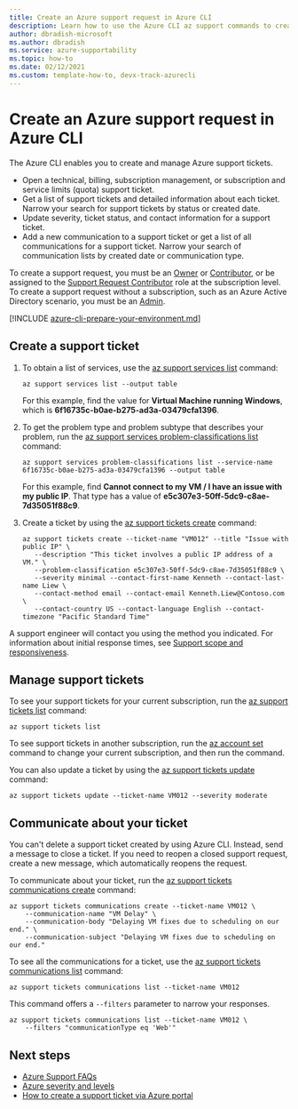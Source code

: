```yaml
---
title: Create an Azure support request in Azure CLI
description: Learn how to use the Azure CLI az support commands to create, update, and manage Azure support requests.
author: dbradish-microsoft
ms.author: dbradish
ms.service: azure-supportability
ms.topic: how-to
ms.date: 02/12/2021
ms.custom: template-how-to, devx-track-azurecli
---
```


# Create an Azure support request in Azure CLI

The Azure CLI enables you to create and manage Azure support tickets.

- Open a technical, billing, subscription management, or subscription and service limits (quota) support ticket.
- Get a list of support tickets and detailed information about each ticket. Narrow your search for support tickets by status or created date.
- Update severity, ticket status, and contact information for a support ticket.
- Add a new communication to a support ticket or get a list of all communications for a support ticket. Narrow your search of communication lists by created date or communication type.

To create a support request, you must be an [Owner](/azure/role-based-access-control/built-in-roles#owner) or [Contributor](/azure/role-based-access-control/built-in-roles#contributor), or be assigned to the [Support Request Contributor](/azure/role-based-access-control/built-in-roles#support-request-contributor) role at the subscription level. To create a support request without a subscription, such as an Azure Active Directory scenario, you must be an [Admin](/azure/active-directory/roles/permissions-reference).

[!INCLUDE [azure-cli-prepare-your-environment.md](includes/azure-cli-prepare-your-environment.md)]

## Create a support ticket

1. To obtain a list of services, use the [az support services list](/cli/azure/ext/support/support/services#ext_support_az_support_services_list) command:

   ```azurecli
   az support services list --output table
   ```

   For this example, find the value for **Virtual Machine running Windows**, which is **6f16735c-b0ae-b275-ad3a-03479cfa1396**.

1. To get the problem type and problem subtype that describes your problem, run the [az support services problem-classifications list](/cli/azure/ext/support/support/services/problem-classifications#ext_support_az_support_services_problem_classifications_list) command:

   ```azurecli
   az support services problem-classifications list --service-name 6f16735c-b0ae-b275-ad3a-03479cfa1396 --output table
   ```

   For this example, find **Cannot connect to my VM / I have an issue with my public IP**. That type has a value of **e5c307e3-50ff-5dc9-c8ae-7d35051f88c9**.

1. Create a ticket by using the [az support tickets create](/cli/azure/ext/support/support/tickets#ext_support_az_support_tickets_create) command:

   ```azurecli
   az support tickets create --ticket-name "VM012" --title "Issue with public IP" \
      --description "This ticket involves a public IP address of a VM." \
      --problem-classification e5c307e3-50ff-5dc9-c8ae-7d35051f88c9 \
      --severity minimal --contact-first-name Kenneth --contact-last-name Liew \
      --contact-method email --contact-email Kenneth.Liew@Contoso.com \
      --contact-country US --contact-language English --contact-timezone "Pacific Standard Time"
   ```

A support engineer will contact you using the method you indicated. For information about initial response times, see [Support scope and responsiveness](/support/plans/response/).

## Manage support tickets

To see your support tickets for your current subscription, run the [az support tickets list](/cli/azure/ext/support/support/tickets#ext_support_az_support_tickets_list) command:

```azurecli
az support tickets list
```

To see support tickets in another subscription, run the [az account set](/cli/azure/account#az_account_set) command to change your current subscription, and then run the command.

You can also update a ticket by using the [az support tickets update](/cli/azure/ext/support/support/tickets#ext_support_az_support_tickets_update) command:

```azurecli
az support tickets update --ticket-name VM012 --severity moderate
```

## Communicate about your ticket

You can't delete a support ticket created by using Azure CLI. Instead, send a message to close a ticket. If you need to reopen a closed support request, create a new message, which automatically reopens the request.

To communicate about your ticket, run the [az support tickets communications create](/cli/azure/ext/support/support/tickets/communications#ext_support_az_support_tickets_communications_create) command:

```azurecli
az support tickets communications create --ticket-name VM012 \
    --communication-name "VM Delay" \
    --communication-body "Delaying VM fixes due to scheduling on our end." \
    --communication-subject "Delaying VM fixes due to scheduling on our end."
```

To see all the communications for a ticket, use the [az support tickets communications list](/cli/azure/ext/support/support/tickets/communications#ext_support_az_support_tickets_communications_list) command:

```azurecli
az support tickets communications list --ticket-name VM012
```

This command offers a `--filters` parameter to narrow your responses.

```azurecli
az support tickets communications list --ticket-name VM012 \
    --filters "communicationType eq 'Web'"
```

## Next steps

- [Azure Support FAQs](https://azure.microsoft.com/support/faq/)
- [Azure severity and levels](https://azure.microsoft.com/support/plans/response/)
- [How to create a support ticket via Azure portal](/azure/azure-portal/supportability/how-to-create-azure-support-request)
